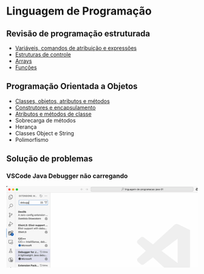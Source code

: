 # Linguagem de Programação

## Revisão de programação estruturada

- [Variáveis, comandos de atribuição e expressões](00-variaveis/)
- [Estruturas de controle](01-estruturas-de-controle/)
- [Arrays](02-arrays/)
- [Funções](03-funcoes/)

## Programação Orientada a Objetos

- [Classes, objetos, atributos e métodos](04-classes-objetos-atributos-e-metodos/)
- [Construtores e encapsulamento](05-construtores-encapsulamento/)
- [Atributos e métodos de classe](06-atributos-e-metodos-de-classe/)
- Sobrecarga de métodos
- Herança
- Classes Object e String
- Polimorfismo


## Solução de problemas

### VSCode Java Debugger não carregando

<p align="center">
  <img src="./assets/debuggerFix.gif" width="950"/>
</p>